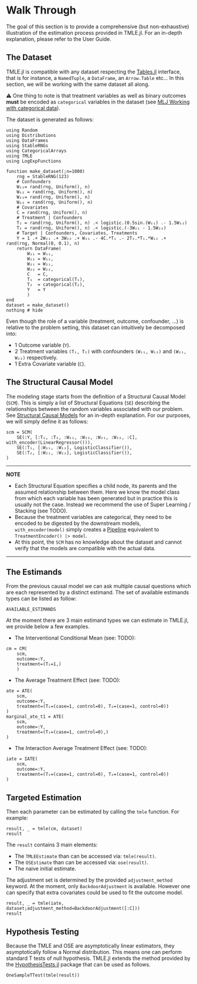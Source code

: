 # Walk Through

The goal of this section is to provide a comprehensive (but non-exhaustive) illustration of the estimation process provided in TMLE.jl. For an in-depth explanation, please refer to the User Guide.

## The Dataset

TMLE.jl is compatible with any dataset respecting the [Tables.jl](https://tables.juliadata.org/stable/) interface, that is for instance, a `NamedTuple`, a `DataFrame`, an `Arrow.Table` etc... In this section, we will be working with the same dataset all along.

⚠️ One thing to note is that treatment variables as well as binary outcomes **must** be encoded as `categorical` variables in the dataset (see [MLJ Working with categorical data](https://alan-turing-institute.github.io/MLJ.jl/dev/working_with_categorical_data/)).

The dataset is generated as follows:

```@example user-guide
using Random
using Distributions
using DataFrames
using StableRNGs
using CategoricalArrays
using TMLE
using LogExpFunctions

function make_dataset(;n=1000)
    rng = StableRNG(123)
    # Confounders
    W₁₁= rand(rng, Uniform(), n)
    W₁₂ = rand(rng, Uniform(), n)
    W₂₁= rand(rng, Uniform(), n)
    W₂₂ = rand(rng, Uniform(), n)
    # Covariates
    C = rand(rng, Uniform(), n)
    # Treatment | Confounders
    T₁ = rand(rng, Uniform(), n) .< logistic.(0.5sin.(W₁₁) .- 1.5W₁₂)
    T₂ = rand(rng, Uniform(), n) .< logistic.(-3W₂₁ - 1.5W₂₂)
    # Target | Confounders, Covariates, Treatments
    Y = 1 .+ 2W₂₁ .+ 3W₂₂ .+ W₁₁ .- 4C.*T₁ .- 2T₂.*T₁.*W₁₂ .+ rand(rng, Normal(0, 0.1), n)
    return DataFrame(
        W₁₁ = W₁₁, 
        W₁₂ = W₁₂,
        W₂₁ = W₂₁,
        W₂₂ = W₂₂,
        C   = C,
        T₁  = categorical(T₁),
        T₂  = categorical(T₂),
        Y   = Y
        )
end
dataset = make_dataset()
nothing # hide
```

Even though the role of a variable (treatment, outcome, confounder, ...) is relative to the problem setting, this dataset can intuitively be decomposed into:

- 1 Outcome variable (``Y``).
- 2 Treatment variables ``(T₁, T₂)`` with confounders ``(W₁₁, W₁₂)`` and ``(W₂₁, W₂₂)`` respectively.
- 1 Extra Covariate variable (``C``).

## The Structural Causal Model

The modeling stage starts from the definition of a Structural Causal Model (`SCM`). This is simply a list of Structural Equations (`SE`) describing the relationships between the random variables associated with our problem. See [Structural Causal Models](@ref) for an in-depth explanation. For our purposes, we will simply define it as follows:

```@example user-guide
scm = SCM(
    SE(:Y, [:T₁, :T₂, :W₁₁, :W₁₂, :W₂₁, :W₂₂, :C], with_encoder(LinearRegressor())),
    SE(:T₁, [:W₁₁, :W₁₂], LogisticClassifier()),
    SE(:T₂, [:W₂₁, :W₂₂], LogisticClassifier()),
)
```

---
**NOTE**

- Each Structural Equation specifies a child node, its parents and the assumed relationship between them. Here we know the model class from which each variable has been generated but in practice this is usually not the case. Instead we recommend the use of Super Learning / Stacking (see TODO).
- Because the treatment variables are categorical, they need to be encoded to be digested by the downstream models, `with_encoder(model)` simply creates a [Pipeline](https://alan-turing-institute.github.io/MLJ.jl/dev/linear_pipelines/#Linear-Pipelines) equivalent to `TreatmentEncoder() |> model`.
- At this point, the `SCM` has no knowledge about the dataset and cannot verify that the models are compatible with the actual data.

---

## The Estimands

From the previous causal model we can ask multiple causal questions which are each represented by a distinct estimand. The set of available estimands types can be listed as follow:

```@example user-guide
AVAILABLE_ESTIMANDS
```

At the moment there are 3 main estimand types we can estimate in TMLE.jl, we provide below a few examples.

- The Interventional Conditional Mean (see: TODO):

```@example user-guide
cm = CM(
    scm,
    outcome=:Y,
    treatment=(T₁=1,) 
    )
```

- The Average Treatment Effect (see: TODO):

```@example user-guide
ate = ATE(
    scm,
    outcome=:Y,
    treatment=(T₁=(case=1, control=0), T₂=(case=1, control=0)) 
)
marginal_ate_t1 = ATE(
    scm,
    outcome=:Y,
    treatment=(T₁=(case=1, control=0),) 
)
```

- The Interaction Average Treatment Effect (see: TODO):

```@example user-guide
iate = IATE(
    scm,
    outcome=:Y,
    treatment=(T₁=(case=1, control=0), T₂=(case=1, control=0)) 
)
```

## Targeted Estimation

Then each parameter can be estimated by calling the `tmle` function. For example:

```@example user-guide
result, _ = tmle(cm, dataset)
result
```

The `result` contains 3 main elements:

- The `TMLEEstimate` than can be accessed via: `tmle(result)`.
- The `OSEstimate` than can be accessed via: `ose(result)`.
- The naive initial estimate.

The adjustment set is determined by the provided `adjustment_method` keyword. At the moment, only `BackdoorAdjustment` is available. However one can specify that extra covariates could be used to fit the outcome model.

```@example user-guide
result, _ = tmle(iate, dataset;adjustment_method=BackdoorAdjustment([:C]))
result
```

## Hypothesis Testing

Because the TMLE and OSE are asymptotically linear estimators, they asymptotically follow a Normal distribution. This means one can perform standard T tests of null hypothesis. TMLE.jl extends the method provided by the [HypothesisTests.jl](https://juliastats.org/HypothesisTests.jl/stable/) package that can be used as follows.

```@example user-guide
OneSampleTTest(tmle(result))
```
